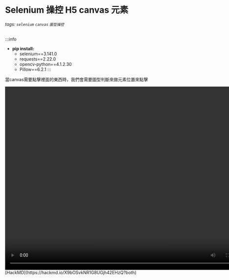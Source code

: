 Selenium 操控 H5 canvas 元素
===

###### tags: `selenium` `canvas` `圖型操控`

:::info
- **pip install:**
    - selenium==3.141.0
    - requests==2.22.0
    - opencv-python==4.1.2.30
    - Pillow==6.2.1
:::

當canvas需要點擊裡面的東西時，我們會需要圖型判斷來做元素位置來點擊


<video src="https://i.imgur.com/MDk8i0Z.mp4" width="800" height="600"  controls="controls">
</video>
[HackMD](https://hackmd.io/X9bOSvkNR1G8UGjh42EHzQ?both)

